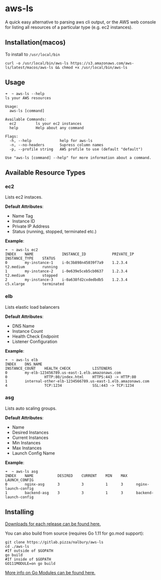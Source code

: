 # aws-ls

A quick easy alternative to parsing aws cli output, or the AWS web console for listing all resources of a particular type (e.g. ec2 instances). 

## Installation(macos)

To install to `/usr/local/bin`

```
curl -o /usr/local/bin/aws-ls https://s3.amazonaws.com/aws-ls/latest/macos/aws-ls && chmod +x /usr/local/bin/aws-ls
```

## Usage

```
➜  ~ aws-ls --help
ls your AWS resources

Usage:
  aws-ls [command]

Available Commands:
  ec2         ls your ec2 instances
  help        Help about any command

Flags:
  -h, --help             help for aws-ls
  -n, --no-headers       Supress column names
  -p, --profile string   AWS profile to use (default "default")

Use "aws-ls [command] --help" for more information about a command.
```

## Available Resource Types

### ec2

Lists ec2 instaces.

**Default Attributes**:
- Name Tag
- Instance ID
- Private IP Address
- Status (running, stopped, terminated etc.)

**Example**:
```
➜  ~ aws-ls ec2
INDEX    NAME             INSTANCE_ID            PRIVATE_IP    INSTANCE_TYPE    STATUS
0        my-instance-1    i-0c3b898n45039f7a9    1.2.3.4       t2.medium        running
1        my-instance-2    i-0e639e5ceb5cb0637    1.2.3.4       t2.medium        stopped
2        my-instance-3    i-0a638fd2cxdedbdb5    1.2.3.4       c5.xlarge        terminated
```

### elb

Lists elastic load balancers

**Default Attributes**:
- DNS Name
- Instance Count
- Health Check Endpoint
- Listener Configuration

**Example**:
```
➜  ~ aws-ls elb
INDEX    DNS_NAME                                                     INSTANCE_COUNT    HEALTH_CHECK          LISTENERS
0        my-elb-123456789.us-east-1.elb.amazonaws.com                 0                 HTTP:80/index.html    HTTPS:443 -> HTTP:80
1        internal-other-elb-1234566789.us-east-1.elb.amazonaws.com    4                 TCP:1234              SSL:443 -> TCP:1234
```

### asg

Lists auto scaling groups.

**Default Attributes**:
- Name
- Desired Instances
- Current Instances
- Min Instances
- Max Instances
- Launch Config Name

**Example**:
```
➜  ~ aws-ls asg
INDEX    NAME           DESIRED    CURRENT    MIN    MAX    LAUNCH_CONFIG
0        nginx-asg      3          3          1      3      nginx-launch-config
1        backend-asg    3          3          1      3      backend-launch-config
```



## Installing

[Downloads for each release can be found here.](https://github.com/nalbury/aws-ls/releases)

You can also build from source (requires Go 1.11 for go.mod support):
```
git clone https://gitlab.pizza/nalbury/aws-ls
cd ./aws-ls
#If outside of $GOPATH
go build
#If inside of $GOPATH
GO111MODULE=on go build
```

[More info on Go Modules can be found here.](https://github.com/golang/go/wiki/Modules)

